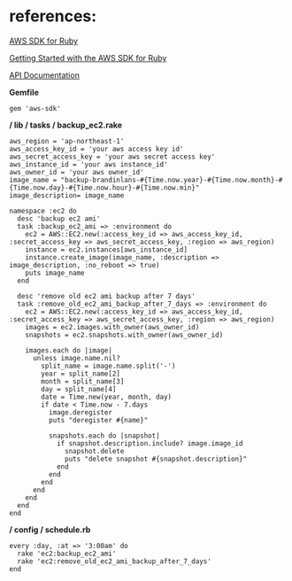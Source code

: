 # references:

[AWS SDK for Ruby](http://aws.amazon.com/sdkforruby/ "AWS SDK for Ruby")

[Getting Started with the AWS SDK for Ruby](http://aws.amazon.com/developers/getting-started/ruby/ "Getting Started with the AWS SDK for Ruby")

[API Documentation](http://docs.aws.amazon.com/AWSRubySDK/latest/frames.html "API Documentation")

**Gemfile**

    gem 'aws-sdk'

**/ lib / tasks / backup_ec2.rake**

    aws_region = 'ap-northeast-1'
    aws_access_key_id = 'your aws access key id'
    aws_secret_access_key = 'your aws secret access key'
    aws_instance_id = 'your aws instance_id'
    aws_owner_id = 'your aws owner_id'
    image_name = "backup-brandinlans-#{Time.now.year}-#{Time.now.month}-#{Time.now.day}-#{Time.now.hour}-#{Time.now.min}"
    image_description= image_name

    namespace :ec2 do
      desc 'backup ec2 ami'
      task :backup_ec2_ami => :environment do
        ec2 = AWS::EC2.new(:access_key_id => aws_access_key_id, :secret_access_key => aws_secret_access_key, :region => aws_region)
        instance = ec2.instances[aws_instance_id]
        instance.create_image(image_name, :description => image_description, :no_reboot => true)
        puts image_name
      end

      desc 'remove old ec2 ami backup after 7 days'
      task :remove_old_ec2_ami_backup_after_7_days => :environment do
        ec2 = AWS::EC2.new(:access_key_id => aws_access_key_id, :secret_access_key => aws_secret_access_key, :region => aws_region)
        images = ec2.images.with_owner(aws_owner_id)
        snapshots = ec2.snapshots.with_owner(aws_owner_id)

        images.each do |image|
          unless image.name.nil?
            split_name = image.name.split('-')
            year = split_name[2]
            month = split_name[3]
            day = split_name[4]
            date = Time.new(year, month, day)
            if date < Time.now - 7.days
              image.deregister
              puts "deregister #{name}"

              snapshots.each do |snapshot|
                if snapshot.description.include? image.image_id
                  snapshot.delete
                  puts "delete snapshot #{snapshot.description}"
                end
              end
            end
          end
        end
      end
    end

**/ config / schedule.rb**

    every :day, :at => '3:00am' do
      rake 'ec2:backup_ec2_ami'
      rake 'ec2:remove_old_ec2_ami_backup_after_7_days'
    end


